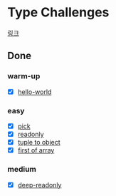 # Type Challenges

[링크](https://github.com/type-challenges/type-challenges)

## Done

### warm-up
- [X] [hello-world](https://github.com/type-challenges/type-challenges/blob/main/questions/00013-warm-hello-world/README.md) 

### easy
- [X] [pick](https://github.com/type-challenges/type-challenges/blob/main/questions/00004-easy-pick/README.md)
- [X] [readonly](https://github.com/type-challenges/type-challenges/blob/main/questions/00007-easy-readonly/README.md)
- [X] [tuple to object](https://github.com/type-challenges/type-challenges/blob/main/questions/00011-easy-tuple-to-object/README.md)
- [X] [first of array](https://github.com/type-challenges/type-challenges/blob/main/questions/00014-easy-first/README.md)
### medium
- [X] [deep-readonly](https://github.com/type-challenges/type-challenges/blob/main/questions/00009-medium-deep-readonly/README.md)
